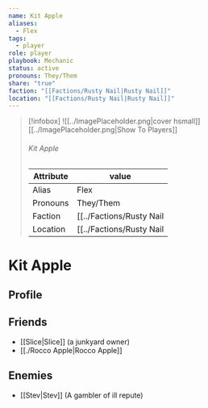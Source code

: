 ```yaml
---
name: Kit Apple
aliases:
  - Flex
tags:
  - player
role: player
playbook: Mechanic
status: active
pronouns: They/Them
share: "true"
faction: "[[Factions/Rusty Nail|Rusty Nail]]"
location: "[[Factions/Rusty Nail|Rusty Nail]]"
---
```



> [!infobox]
> ![[../ImagePlaceholder.png|cover hsmall]]
> [[../ImagePlaceholder.png|Show To Players]]
> ###### Kit Apple
> Attribute |  value |
> ---|---|
> Alias | Flex
> Pronouns | They/Them
> Faction | [[../Factions/Rusty Nail|Rusty Nail]]
> Location | [[../Factions/Rusty Nail|Rusty Nail]] |

# Kit Apple
## Profile

## Friends
- [[Slice|Slice]] (a junkyard owner)
- [[./Rocco Apple|Rocco Apple]] 
## Enemies
- [[Stev|Stev]] (A gambler of ill repute)


